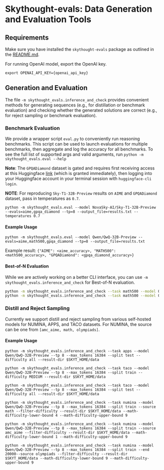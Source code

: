 # Skythought-evals: Data Generation and Evaluation Tools

## Requirements 

Make sure you have installed the `skythought-evals` package as outlined in the [README.md](/README.md#usage).

For running OpenAI model, export the OpenAI key. 
```shell
export OPENAI_API_KEY={openai_api_key}
```

## Generation and Evaluation
The file `-m skythought_evals.inference_and_check` provides convenient methods for generating sequences (e.g., for distillation or benchmark evaluation) and checking whether the generated solutions are correct (e.g., for reject sampling or benchmark evaluation).

### Benchmark Evaluation
We provide a wrapper script `eval.py` to conveniently run reasoning benchmarks. This script can be used to launch evaluations for multiple benchmarks, then aggregate and log the accuracy for all benchmarks.  To see the full list of supported args and valid arguments, run `python -m skythought_evals.eval --help`

**Note**: The `GPQADiamond` dataset is gated and requires first receiving access at this Huggingface [link](https://huggingface.co/datasets/Idavidrein/gpqa) (which is granted immediately), then logging into your Huggingface account in your terminal session with `huggingface-cli login`. 

**NOTE**: For reproducing `Sky-T1-32B-Preview` results on `AIME` and `GPQADiamond` dataset, pass in temperatures as `0.7`. 

```shell
python -m skythought_evals.eval --model NovaSky-AI/Sky-T1-32B-Preview --evals=aime,gpqa_diamond --tp=8 --output_file=results.txt --temperatures 0.7 
```

#### Example Usage
```shell
python -m skythought_evals.eval --model Qwen/QwQ-32B-Preview --evals=aime,math500,gpqa_diamond --tp=8 --output_file=results.txt
```
    
Example result: `{"AIME": <aime_accuracy>, "MATH500": <math500_accuracy>, "GPQADiamond": <gpqa_diamond_accuracy>}` 

#### Best-of-N Evaluation

While we are actively working on a better CLI interface, you can use `-m skythought_evals.inference_and_check` for Best-of-N evaluation. 

```bash
python -m skythought_evals.inference_and_check --task math500 --model Qwen/Qwen2-7B-Instruct --tp 4 --max_tokens 4096 --split test --result-dir ./ --inference --temperatures 0.7 --n 64
python -m skythought_evals.inference_and_check --task math500 --model Qwen/Qwen2-7B-Instruct --tp 4 --max_tokens 4096 --split test --result-dir ./ --check --temperatures 0.7 --n 8
```

### Distill and Reject Sampling
Currently we support distill and reject sampling from various self-hosted models for NUMINA, APPS, and TACO datasets. For NUMINA, the source can be one from `[amc_aime, math, olympiads]`.
#### Example Usage

```shell
python -m skythought_evals.inference_and_check --task apps --model Qwen/QwQ-32B-Preview --tp 8 --max_tokens 16384 --split test --difficulty all --result-dir $SKYT_HOME/data

python -m skythought_evals.inference_and_check --task taco --model Qwen/QwQ-32B-Preview --tp 8 --max_tokens 16384 --split train --difficulty MEDIUM --result-dir $SKYT_HOME/data

python -m skythought_evals.inference_and_check --task taco --model Qwen/QwQ-32B-Preview --tp 8 --max_tokens 16384 --split test --difficulty all --result-dir $SKYT_HOME/data

python -m skythought_evals.inference_and_check --task numina --model Qwen/QwQ-32B-Preview --tp 8 --max_tokens 16384 --split train --source math --filter-difficulty --result-dir $SKYT_HOME/data --math-difficulty-lower-bound 4 --math-difficulty-upper-bound 9

python -m skythought_evals.inference_and_check --task numina --model Qwen/QwQ-32B-Preview --tp 8 --max_tokens 16384 --split train --source amc_aime --filter-difficulty --result-dir $SKYT_HOME/data --math-difficulty-lower-bound 1 --math-difficulty-upper-bound 9

python -m skythought_evals.inference_and_check --task numina --model Qwen/QwQ-32B-Preview --tp 8 --max_tokens 16384 --split train --end 20000--source olympiads --filter-difficulty --result-dir $SKYT_HOME/data --math-difficulty-lower-bound 9 --math-difficulty-upper-bound 9
```
